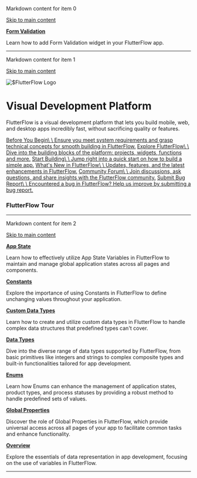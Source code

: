 Markdown content for item 0

 [Skip to main content](#__docusaurus_skipToContent_fallback)

[**Form Validation**](/resources/forms/form-validation)

Learn how to add Form Validation widget in your FlutterFlow app.

----

Markdown content for item 1

 [Skip to main content](#__docusaurus_skipToContent_fallback)

![$FlutterFlow Logo](https://docs.flutterflow.io/logos/logo_primary_color_onLight@2x.png)

# Visual Development Platform

FlutterFlow is a visual development platform that lets you build mobile, web, and desktop apps incredibly fast, without sacrificing quality or features.

[Before You Begin\\
\\
Ensure you meet system requirements and grasp technical concepts for smooth building in FlutterFlow.](/before-you-begin/setup-flutterflow) [Explore FlutterFlow\\
\\
Dive into the building blocks of the platform: projects, widgets, functions and more.](/resources) [Start Building\\
\\
Jump right into a quick start on how to build a simple app.](/quickstart) [What's New in FlutterFlow\\
\\
Updates, features, and the latest enhancements in FlutterFlow.](https://community.flutterflow.io/c/whats-new-in-flutterflow) [Community Forum\\
\\
Join discussions, ask questions, and share insights with the FlutterFlow community.](https://community.flutterflow.io) [Submit Bug Report\\
\\
Encountered a bug in FlutterFlow? Help us improve by submitting a bug report.](/misc/submit-bug-report)

### FlutterFlow Tour [​](/\#flutterflow-tour "Direct link to FlutterFlow Tour")

----

Markdown content for item 2

 [Skip to main content](#__docusaurus_skipToContent_fallback)

[**App State**](/resources/data-representation/app-state)

Learn how to effectively utilize App State Variables in FlutterFlow to maintain and manage global application states across all pages and components.

[**Constants**](/resources/data-representation/constants)

Explore the importance of using Constants in FlutterFlow to define unchanging values throughout your application.

[**Custom Data Types**](/resources/data-representation/custom-data-types)

Learn how to create and utilize custom data types in FlutterFlow to handle complex data structures that predefined types can't cover.

[**Data Types**](/resources/data-representation/data-types)

Dive into the diverse range of data types supported by FlutterFlow, from basic primitives like integers and strings to complex composite types and built-in functionalities tailored for app development.

[**Enums**](/resources/data-representation/enums)

Learn how Enums can enhance the management of application states, product types, and process statuses by providing a robust method to handle predefined sets of values.

[**Global Properties**](/resources/data-representation/global-properties)

Discover the role of Global Properties in FlutterFlow, which provide universal access across all pages of your app to facilitate common tasks and enhance functionality.

[**Overview**](/resources/data-representation)

Explore the essentials of data representation in app development, focusing on the use of variables in FlutterFlow.

----

